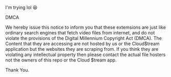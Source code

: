  
I'm trying lol 😆 


DMCA

We hereby issue this notice to inform you that these extemsions are just like ordinary search engines that fetch video files from internet, and do not violate the provisions of the Digital Millennium Copyright Act (DMCA). The Content that they are accessing are not hosted by us or the Cloud$tream application but the websites they are scraping from. If you think they are violating any intellectual property then please contact the actual file hosters not the owners of this repo or the Cloud $tream app.

Thank You.

